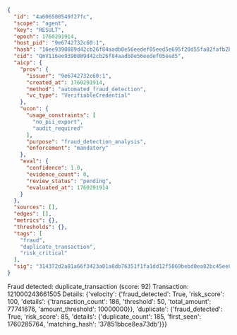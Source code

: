 ```json
{
  "id": "4a606500549f27fc",
  "scope": "agent",
  "key": "RESULT",
  "epoch": 1760291914,
  "host_pid": "9e6742732c60:1",
  "hash": "16ee9390889d42cb26f84aadb0e56eedef05eed5e695f20d55fa82fafb2b4a27",
  "cid": "QmV116ee9390889d42cb26f84aadb0e56eedef05eed5",
  "aicp": {
    "prov": {
      "issuer": "9e6742732c60:1",
      "created_at": 1760291914,
      "method": "automated_fraud_detection",
      "vc_type": "VerifiableCredential"
    },
    "ucon": {
      "usage_constraints": [
        "no_pii_export",
        "audit_required"
      ],
      "purpose": "fraud_detection_analysis",
      "enforcement": "mandatory"
    },
    "eval": {
      "confidence": 1.0,
      "evidence_count": 0,
      "review_status": "pending",
      "evaluated_at": 1760291914
    }
  },
  "sources": [],
  "edges": [],
  "metrics": {},
  "thresholds": {},
  "tags": [
    "fraud",
    "duplicate_transaction",
    "risk_critical"
  ],
  "sig": "314372d2a81a66f3423a01a8db76351f1fa1dd12f5869bebd0ea82bc45ee8979"
}
```

Fraud detected: duplicate_transaction (score: 92)
Transaction: 121000243661505
Details: {'velocity': {'fraud_detected': True, 'risk_score': 100, 'details': {'transaction_count': 186, 'threshold': 50, 'total_amount': 77741676, 'amount_threshold': 10000000}}, 'duplicate': {'fraud_detected': True, 'risk_score': 85, 'details': {'duplicate_count': 185, 'first_seen': 1760285764, 'matching_hash': '37851bbce8ea73db'}}}